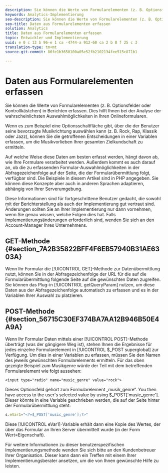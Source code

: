 ```yaml
---
description: Sie können die Werte von Formularelementen (z. B. Optionsfelder oder Kontrollkästchen) in Berichten erfassen. Dies hilft Ihnen bei der Analyse der wahrscheinlichsten Auswahlmöglichkeiten in Ihren Onlineformularen.
keywords: Analytics-Implementierung
seo-description: Sie können die Werte von Formularelementen (z. B. Optionsfelder oder Kontrollkästchen) in Berichten erfassen. Dies hilft Ihnen bei der Analyse der wahrscheinlichsten Auswahlmöglichkeiten in Ihren Onlineformularen.
seo-title: Daten aus Formularelementen erfassen
solution: Analytics
title: Daten aus Formularelementen erfassen
topic: Entwickler und Implementierung
uuid: e 0 c 13 b 96-e 1 ca -4744-a 912-60 ca 2 b 8 f 25 c 3
translation-type: tm+mt
source-git-commit: 86fe1b3650100a05e52fb2102134fee515c871b1

---
```



# Daten aus Formularelementen erfassen

Sie können die Werte von Formularelementen (z. B. Optionsfelder oder Kontrollkästchen) in Berichten erfassen. Dies hilft Ihnen bei der Analyse der wahrscheinlichsten Auswahlmöglichkeiten in Ihren Onlineformularen.

Wenn es zum Beispiel eine Optionsschaltfläche gibt, über die der Benutzer seine bevorzugte Musikrichtung auswählen kann (z. B. Rock, Rap, Klassik oder Jazz), können Sie die getroffenen Entscheidungen in einer Variablen erfassen, um die Musikvorlieben Ihrer gesamten Zielkundschaft zu ermitteln.

Auf welche Weise diese Daten am besten erfasst werden, hängt davon ab, wie Ihre Formulare verarbeitet werden. Außerdem kommt es auch darauf an, ob die zu erfassenden Formular-Auswahlmöglichkeiten in der Abfragezeichenfolge auf der Seite, die der Formularübermittlung folgt, verfügbar sind. Die Beispiele in diesem Artikel sind in PHP angegeben. Sie können diese Konzepte aber auch in anderen Sprachen adaptieren, abhängig von Ihrer Serverumgebung.

Diese Informationen sind für fortgeschrittene Benutzer gedacht, die sowohl mit der Berichterstellung als auch der Implementierung gut vertraut sind. Änderungen sollten Sie an Ihrer Implementierung nur dann vornehmen, wenn Sie genau wissen, welche Folgen dies hat. Falls Implementierungsänderungen erforderlich sind, wenden Sie sich an den Account-Manager Ihres Unternehmens.

## GET-Methode {#section_7A2B35822BFF4F6EB57940B31AE6303A}

Wenn Ihr Formular die [!UICONTROL GET]-Methode zur Datenübermittlung nutzt, können Sie in der Abfragezeichenfolge der URL für die auf die Formularübermittlung folgende Seite auf die gewünschten Daten zugreifen. Sie können das Plug-in  [!UICONTROL getQueryParam] nutzen, um diese Daten aus der Abfragezeichenfolge automatisch zu erfassen und es in der Variablen Ihrer Auswahl zu platzieren.

## POST-Methode {#section_56715C30EF374BA7AA12B946B50E4A9A}

Wenn Ihr Formular Daten mittels einer [!UICONTROL POST]-Methode überträgt (was der gängigere Weg ist), stehen Ihnen die Ergebnisse für jedes einzelne Formularelement in [!UICONTROL $_POST superglobal] zur Verfügung. Um dies in einer Variablen zu erfassen, müssen Sie den Namen des jeweils gewünschten Formularelements ermitteln. Für das oben gezeigte Beispiel zum Musikgenre würde der Teil mit dem betreffenden Formularelement wie folgt aussehen:

```
<input type="radio" name="music_genre" value="rock">
```

Dieses Optionsfeld gehört zum Formularelement „musik_genre“. You then have access to the user's selected value by using $_POST['music_genre']. Dieser könnte in eine Variable geschrieben werden, die auf der Seite hinter der Formularübermittlung steht:

```js
s.eVar1="<?=$_POST['music_genre'];?>"
```

Diese [!UICONTROL eVar1]-Variable erhält dann eine Kopie des Wertes, der über das Formular an Ihren Server übermittelt wurde (in der Form Wert=Eigenschaft).

Für weitere Informationen zu dieser benutzerspezifischen Implementierungsmethode wenden Sie sich bitte an den Kundenbetreuer Ihrer Organisation. Dieser kann dann ein Treffen mit einem Ihrer Implementierungsberater ansetzen, um die von Ihnen gewünschte Hilfe zu leisten.
